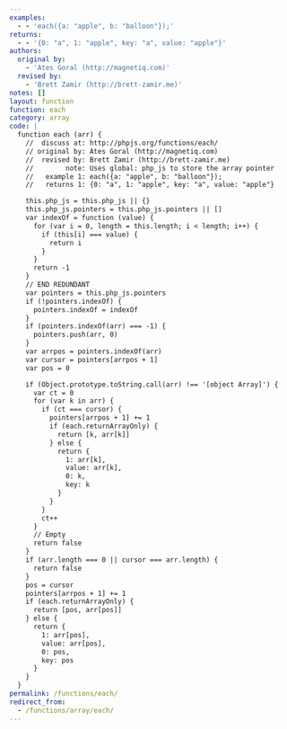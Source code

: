```yaml
---
examples:
  - - 'each({a: "apple", b: "balloon"});'
returns:
  - - '{0: "a", 1: "apple", key: "a", value: "apple"}'
authors:
  original by:
    - 'Ates Goral (http://magnetiq.com)'
  revised by:
    - 'Brett Zamir (http://brett-zamir.me)'
notes: []
layout: function
function: each
category: array
code: |
  function each (arr) {
    //  discuss at: http://phpjs.org/functions/each/
    // original by: Ates Goral (http://magnetiq.com)
    //  revised by: Brett Zamir (http://brett-zamir.me)
    //        note: Uses global: php_js to store the array pointer
    //   example 1: each({a: "apple", b: "balloon"});
    //   returns 1: {0: "a", 1: "apple", key: "a", value: "apple"}

    this.php_js = this.php_js || {}
    this.php_js.pointers = this.php_js.pointers || []
    var indexOf = function (value) {
      for (var i = 0, length = this.length; i < length; i++) {
        if (this[i] === value) {
          return i
        }
      }
      return -1
    }
    // END REDUNDANT
    var pointers = this.php_js.pointers
    if (!pointers.indexOf) {
      pointers.indexOf = indexOf
    }
    if (pointers.indexOf(arr) === -1) {
      pointers.push(arr, 0)
    }
    var arrpos = pointers.indexOf(arr)
    var cursor = pointers[arrpos + 1]
    var pos = 0

    if (Object.prototype.toString.call(arr) !== '[object Array]') {
      var ct = 0
      for (var k in arr) {
        if (ct === cursor) {
          pointers[arrpos + 1] += 1
          if (each.returnArrayOnly) {
            return [k, arr[k]]
          } else {
            return {
              1: arr[k],
              value: arr[k],
              0: k,
              key: k
            }
          }
        }
        ct++
      }
      // Empty
      return false
    }
    if (arr.length === 0 || cursor === arr.length) {
      return false
    }
    pos = cursor
    pointers[arrpos + 1] += 1
    if (each.returnArrayOnly) {
      return [pos, arr[pos]]
    } else {
      return {
        1: arr[pos],
        value: arr[pos],
        0: pos,
        key: pos
      }
    }
  }
permalink: /functions/each/
redirect_from:
  - /functions/array/each/
---
```


<!-- WARNING! This file is auto generated by `npm run web:inject`, do not edit by hand -->
